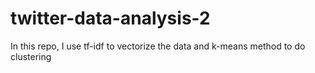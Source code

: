 # twitter-data-analysis-2
In this repo, I use tf-idf to vectorize the data and k-means method to do clustering
